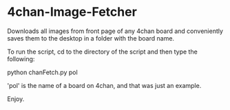 4chan-Image-Fetcher
===================

Downloads all images from front page of any 4chan board and conveniently saves them to the desktop in a folder with the board name.

To run the script, cd to the directory of the script and then type the following:

python chanFetch.py pol

'pol' is the name of a board on 4chan, and that was just an example.

Enjoy. 
